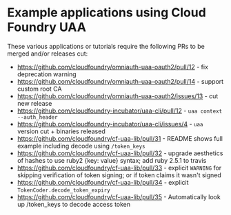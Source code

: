 # Example applications using Cloud Foundry UAA

These various applications or tutorials require the following PRs to be merged and/or releases cut:

* https://github.com/cloudfoundry/omniauth-uaa-oauth2/pull/12 - fix deprecation warning
* https://github.com/cloudfoundry/omniauth-uaa-oauth2/pull/14 - support custom root CA
* https://github.com/cloudfoundry/omniauth-uaa-oauth2/issues/13 - cut new release
* https://github.com/cloudfoundry-incubator/uaa-cli/pull/12 - `uaa context --auth_header`
* https://github.com/cloudfoundry-incubator/uaa-cli/issues/4 - `uaa` version cut + binaries released
* https://github.com/cloudfoundry/cf-uaa-lib/pull/31 - README shows full example including decode using `/token_keys`
* https://github.com/cloudfoundry/cf-uaa-lib/pull/32 - upgrade aesthetics of hashes to use ruby2 {key: value} syntax; add ruby 2.5.1 to travis
* https://github.com/cloudfoundry/cf-uaa-lib/pull/33 - explicit `WARNING` for skipping verification of token signing; or if token claims it wasn't signed
* https://github.com/cloudfoundry/cf-uaa-lib/pull/34 - explicit `TokenCoder.decode_token_expiry`
* https://github.com/cloudfoundry/cf-uaa-lib/pull/35 - Automatically look up /token_keys to decode access token